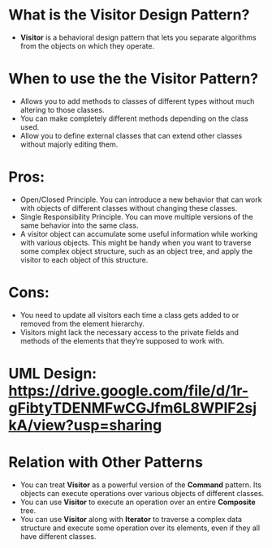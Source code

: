 # What is the Visitor Design Pattern?
- **Visitor** is a behavioral design pattern that lets you separate algorithms from the objects on which they operate.

# When to use the the Visitor Pattern?
- Allows you to add methods to classes of different types without much altering to those classes.
- You can make completely different methods depending on the class used.
- Allow you to define external classes that can extend other classes without majorly editing them.

# Pros:
- Open/Closed Principle. You can introduce a new behavior that can work with objects of different classes without changing these classes.
- Single Responsibility Principle. You can move multiple versions of the same behavior into the same class.
- A visitor object can accumulate some useful information while working with various objects. This might be handy when you want to traverse some complex object structure, such as an object tree, and apply the visitor to each object of this structure.
# Cons:
- You need to update all visitors each time a class gets added to or removed from the element hierarchy.
- Visitors might lack the necessary access to the private fields and methods of the elements that they’re supposed to work with.

# UML Design: https://drive.google.com/file/d/1r-gFibtyTDENMFwCGJfm6L8WPlF2sjkA/view?usp=sharing

# Relation with Other Patterns
- You can treat **Visitor** as a powerful version of the **Command** pattern. Its objects can execute operations over various objects of different classes.
- You can use **Visitor** to execute an operation over an entire **Composite** tree.
- You can use **Visitor** along with **Iterator** to traverse a complex data structure and execute some operation over its elements, even if they all have different classes.
